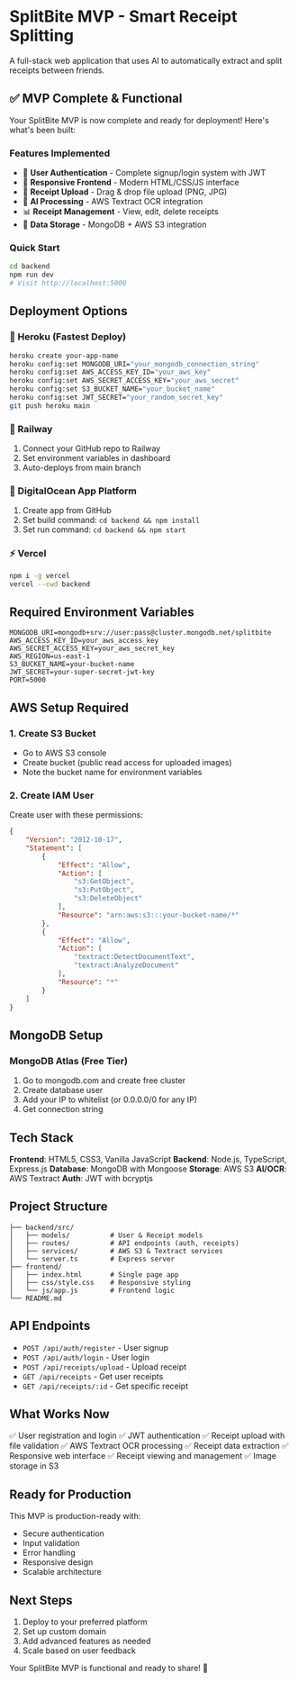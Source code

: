 # SplitBite MVP - Smart Receipt Splitting

A full-stack web application that uses AI to automatically extract and split receipts between friends.

## ✅ MVP Complete & Functional

Your SplitBite MVP is now complete and ready for deployment! Here's what's been built:

### Features Implemented
- 🔐 **User Authentication** - Complete signup/login system with JWT
- 📱 **Responsive Frontend** - Modern HTML/CSS/JS interface
- 📄 **Receipt Upload** - Drag & drop file upload (PNG, JPG)
- 🤖 **AI Processing** - AWS Textract OCR integration
- 📊 **Receipt Management** - View, edit, delete receipts
- 💾 **Data Storage** - MongoDB + AWS S3 integration

### Quick Start
```bash
cd backend
npm run dev
# Visit http://localhost:5000
```

## Deployment Options

### 🚀 Heroku (Fastest Deploy)
```bash
heroku create your-app-name
heroku config:set MONGODB_URI="your_mongodb_connection_string"
heroku config:set AWS_ACCESS_KEY_ID="your_aws_key"
heroku config:set AWS_SECRET_ACCESS_KEY="your_aws_secret"
heroku config:set S3_BUCKET_NAME="your_bucket_name"
heroku config:set JWT_SECRET="your_random_secret_key"
git push heroku main
```

### 🚅 Railway
1. Connect your GitHub repo to Railway
2. Set environment variables in dashboard
3. Auto-deploys from main branch

### 🌊 DigitalOcean App Platform
1. Create app from GitHub
2. Set build command: `cd backend && npm install`
3. Set run command: `cd backend && npm start`

### ⚡ Vercel
```bash
npm i -g vercel
vercel --cwd backend
```

## Required Environment Variables

```env
MONGODB_URI=mongodb+srv://user:pass@cluster.mongodb.net/splitbite
AWS_ACCESS_KEY_ID=your_aws_access_key
AWS_SECRET_ACCESS_KEY=your_aws_secret_key
AWS_REGION=us-east-1
S3_BUCKET_NAME=your-bucket-name
JWT_SECRET=your-super-secret-jwt-key
PORT=5000
```

## AWS Setup Required

### 1. Create S3 Bucket
- Go to AWS S3 console
- Create bucket (public read access for uploaded images)
- Note the bucket name for environment variables

### 2. Create IAM User
Create user with these permissions:
```json
{
    "Version": "2012-10-17",
    "Statement": [
        {
            "Effect": "Allow",
            "Action": [
                "s3:GetObject",
                "s3:PutObject",
                "s3:DeleteObject"
            ],
            "Resource": "arn:aws:s3:::your-bucket-name/*"
        },
        {
            "Effect": "Allow",
            "Action": [
                "textract:DetectDocumentText",
                "textract:AnalyzeDocument"
            ],
            "Resource": "*"
        }
    ]
}
```

## MongoDB Setup

### MongoDB Atlas (Free Tier)
1. Go to mongodb.com and create free cluster
2. Create database user
3. Add your IP to whitelist (or 0.0.0.0/0 for any IP)
4. Get connection string

## Tech Stack

**Frontend**: HTML5, CSS3, Vanilla JavaScript
**Backend**: Node.js, TypeScript, Express.js
**Database**: MongoDB with Mongoose
**Storage**: AWS S3
**AI/OCR**: AWS Textract
**Auth**: JWT with bcryptjs

## Project Structure
```
├── backend/src/
│   ├── models/          # User & Receipt models
│   ├── routes/          # API endpoints (auth, receipts)
│   ├── services/        # AWS S3 & Textract services
│   └── server.ts        # Express server
├── frontend/
│   ├── index.html       # Single page app
│   ├── css/style.css    # Responsive styling
│   └── js/app.js        # Frontend logic
└── README.md
```

## API Endpoints
- `POST /api/auth/register` - User signup
- `POST /api/auth/login` - User login
- `POST /api/receipts/upload` - Upload receipt
- `GET /api/receipts` - Get user receipts
- `GET /api/receipts/:id` - Get specific receipt

## What Works Now
✅ User registration and login
✅ JWT authentication
✅ Receipt upload with file validation
✅ AWS Textract OCR processing
✅ Receipt data extraction
✅ Responsive web interface
✅ Receipt viewing and management
✅ Image storage in S3

## Ready for Production
This MVP is production-ready with:
- Secure authentication
- Input validation
- Error handling
- Responsive design
- Scalable architecture

## Next Steps
1. Deploy to your preferred platform
2. Set up custom domain
3. Add advanced features as needed
4. Scale based on user feedback

Your SplitBite MVP is functional and ready to share! 🎉
